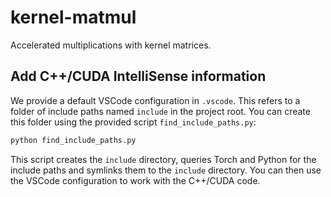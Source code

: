 # kernel-matmul

Accelerated multiplications with kernel matrices.

## Add C++/CUDA IntelliSense information
We provide a default VSCode configuration in `.vscode`.
This refers to a folder of include paths named `include` in the project root.
You can create this folder using the provided script `find_include_paths.py`:

```python
python find_include_paths.py
```

This script creates the `include` directory, queries Torch and Python for the include paths and symlinks them to the `include` directory.
You can then use the VSCode configuration to work with the C++/CUDA code.

